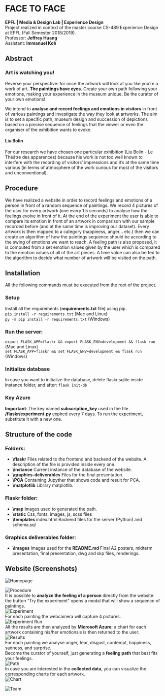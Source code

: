 # FACE TO FACE
**EPFL | Media & Design Lab | Experience Design** <br>
Project realized in context of the master course CS-489 Experience Design at EPFL (Fall Semester 2018/2019).
<br>
Professor: __Jeffrey **Huang**__ <br>
Assistant: __Immanuel **Koh**__

## Abstract
### __Art is watching you!__
Reverse your perspective: for once the artwork will look at you like you’re a work of art. **The paintings have eyes**. Create your own path following your emotions, making your experience in the museum unique. Be the curator of your own emotions!

We intend to **analyse and record feelings and emotions in visitors** in front of various paintings and investigate the way they look at artworks. The aim is to set a specific path, museum design and succession of depictions based on a precise sequence of feelings that the viewer or even the organiser of the exhibition wants to evoke.

#### Liu Bolin
For our research we have chosen one particular exhibition (Liu Bolin - Le Théâtre des apparences) because his work is not too well known to interfere with the recording of visitors’ impressions and it’s at the same time various (in terms of atmosphere of the work curious for most of the visitors and unconventional).

## Procedure
We have realized a website in order to record feelings and emotions of a person in front of a random sequence of paintings. We record 4 pictures of the user for every artwork (one every 1.5 seconds) to analyse how the feelings evolve in front of it. At the end of the experiment the user is able to compare its emotion in front of an artwork in comparison with our sample recorded before (and at the same time is improving our dataset). Every artwork is then mapped to a category (happiness, anger... etc.) then we can create an algorithm of how the paintings sequence should be according to the swing of emotions we want to reach. A feeling path is also proposed, it is computed from a set emotion values given by the user which is compared to the emotion values of all of the art pieces. A time value can also be fed to the algorithm to decide what number of artwork will be visited on the path.


## Installation
All the following commands must be executed from the root of the project.
### Setup
Install all the requirements (__requirements.txt__ file) using pip. <br>
```pip install -r requirements.txt``` (Mac and Linux) <br>
```py -m pip install -r requirements.txt``` (Windows)

### Run the server:
```export FLASK_APP=flaskr && export FLASK_ENV=development && flask run``` (Mac and Linux) <br>
```set FLASK_APP=flaskr && set FLASK_ENV=development && flask run``` (Windows)
<!-- To share:
```export FLASK_APP=server.py && export FLASK_ENV=development && flask run --host=0.0.0.0``` -->

### Initialize database
In case you want to initialize the database, delete flaskr.sqlite inside instance folder, and after:
```flask init-db```

### Key Azure
**Important**: The key named __subscription_key__ used in the file __/flaskr/experiment.py__ expired every 7 days. To run the experiment, substitute it with a new one.


## Structure of the code
### Folders:
- **\flaskr** Files related to the frontend and backend of the website. A description of the file is provided inside every one.
- **\instance** Current instance of the database of the website.
- **\graphics-deliverables** Files for the final presentation.
- **\PCA** Containing Jupyther that shows code and result for PCA.
- **\matplotlib** Library matplotlib.

### Flaskr folder:
- **\map** Images used to generated the path.
- **\static** Css, fonts, images, js, scss files
- **\templates** index.html
Backend files for the server (Python) and schema.sql

### Graphics deliverables folder:
- **\images** Images used for the __README.md__
Final A2 posters, midterm presentation, final presentation, dwg and skp files, renderings.

## Website (Screenshots)
![Homepage](https://github.com/costanzavolpini/emotions-museum.github.io/blob/master/graphics-deliverables/images/homepage.png?raw=true)

![Procedure](https://github.com/costanzavolpini/emotions-museum.github.io/blob/master/graphics-deliverables/images/projectprocedure.png?raw=true)
<br>
It is possible to **analyze the feeling of a person** directly from the website: the button "Try the experiment" opens a modal that will show a sequence of paintings.
<br>
![Experiment](https://github.com/costanzavolpini/emotions-museum.github.io/blob/master/graphics-deliverables/images/experiment1.png?raw=true)
<br>
For each painting the webcamera will capture 4 pictures.
<br>
![Experiment Run](https://github.com/costanzavolpini/emotions-museum.github.io/blob/master/graphics-deliverables/images/experiment2.png?raw=true)
<br>
All the results are then analyzed by **Microsoft Azure**; a chart for each artwork containing his/her emotionsis is then returned to the user.
<br>
![Results](https://github.com/costanzavolpini/emotions-museum.github.io/blob/master/graphics-deliverables/images/results.png?raw=true)
<br>
For each painting we analyse anger, fear, disgust, contempt, happiness, sadness, and surprise.
<br>
Become the curator of yourself, just generating a **feeling path** that best fits your feelings.
<br>
![Path](https://github.com/costanzavolpini/emotions-museum.github.io/blob/master/graphics-deliverables/images/path.png?raw=true)
<br>
In case you are interested in the **collected data**, you can visualize the corresponding charts for each artwork.
<br>
![Chart](https://github.com/costanzavolpini/emotions-museum.github.io/blob/master/graphics-deliverables/images/chart.png?raw=true)

![Team](https://raw.githubusercontent.com/costanzavolpini/emotions-museum.github.io/master/graphics-deliverables/images/team.png)


<!-- ## Future improvements -->
<!-- - Improve our sample: analyse more people of different age, sex and cultural background. -->
<!-- - Improve the tool to help museum curators to realize the best path for an exhibition. -->



